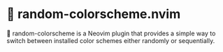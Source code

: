 # 🎨 random-colorscheme.nvim

🎨 random-colorscheme is a Neovim plugin that provides a simple way to switch between installed color schemes either randomly or sequentially.


